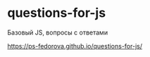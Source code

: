 # questions-for-js

Базовый JS, вопросы с ответами

https://ps-fedorova.github.io/questions-for-js/
